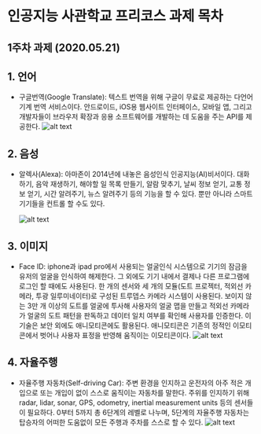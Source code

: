 # 인공지능 사관학교 프리코스 과제 목차

## 1주차 과제 (2020.05.21)

## 1. 언어
* 구글번역(Google Translate): 텍스트 번역을 위해 구글이 무료로 제공하는 다언어 기계 번역 서비스이다. 안드로이드, iOS용 웹사이트 인터페이스, 모바일 앱, 그리고 개발자들이 브라우저 확장과 응용 소프트웨어를 개발하는 데 도움을 주는 API를 제공한다. ![alt text](https://upload.wikimedia.org/wikipedia/commons/2/2b/Screenshot_of_Google_Translate.png)

## 2. 음성
* 알렉사(Alexa): 아마존이 2014년에 내놓은 음성인식 인공지능(AI)비서이다. 대화하기, 음악 재생하기, 해야할 일 목록 만들기, 알람 맞추기, 날씨 정보 얻기, 교통 정보 얻기, 시간 알려주기, 뉴스 알려주기 등의 기능을 할 수 있다. 뿐만 아니라 스마트 기기들을 컨트롤 할 수도 있다. 

     ![alt text](https://encrypted-tbn0.gstatic.com/images?q=tbn%3AANd9GcQ7041tA5u7V_tCyExtV9oCAKI7gv9czBj8gQBBvIjNxcjRc6gI&usqp=CAU)

## 3. 이미지
* Face ID: iphone과 ipad pro에서 사용되는 얼굴인식 시스템으로 기기의 잠금을 유저의 얼굴을 인식하여 해제한다. 그 외에도 기기 내에서 결제나 다른 프로그램에 로그인 할 때에도 사용된다. 한 개의 센서와 세 개의 모듈(도트 프로젝터, 적외선 카메라, 투광 일루미네이터)로 구성된 트루뎁스 카메라 시스템이 사용된다. 보이지 않는 3만 개 이상의 도트를 얼굴에 투사해 사용자의 얼굴 맵을 만들고 적외선 카메라가 얼굴의 도트 패턴을 판독하고 데이터 일치 여부를 확인해 사용자를 인증한다. 이 기술은 보안 외에도 애니모티콘에도 활용된다. 애니모티콘은 기존의 정적인 이모티콘에서 벗어나 사용자 표정을 반영해 움직이는 이모티콘이다. 
![alt text](https://img.etimg.com/thumb/msid-68499437,width-1200,height-900,imgsize-467252,overlay-etpanache/photo.jpg)

## 4. 자율주행
* 자율주행 자동차(Self-driving Car): 주변 환경을 인지하고 운전자의 아주 적은 개입으로 또는 개입이 없이 스스로 움직이는 자동차를 말한다. 주위를 인지하기 위해 radar, lidar, sonar, GPS, odometry, inertial measurement units 등의 센서들이 필요하다. 0부터 5까지 총 6단계의 레벨로 나누며, 5단계의 자율주행 자동차는 탑승자의 어떠한 도움없이 모든 주행과 주차를 스스로 할 수 있다. 
![alt text](https://www.autonomousvehicleinternational.com/wp-content/uploads/2019/05/1.1-For-CapGemini-story.gif)
